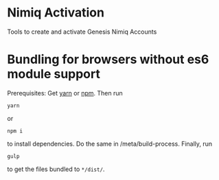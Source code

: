 # Nimiq Activation
Tools to create and activate Genesis Nimiq Accounts

# Bundling for browsers without es6 module support
Prerequisites: Get [yarn](https://yarnpkg.com/en/docs/install) or [npm](https://www.npmjs.com/get-npm). Then run
```
yarn
```
or
```
npm i
```
to install dependencies. Do the same in /meta/build-process. Finally, run
```
gulp
```
to get the files bundled to `*/dist/`.
